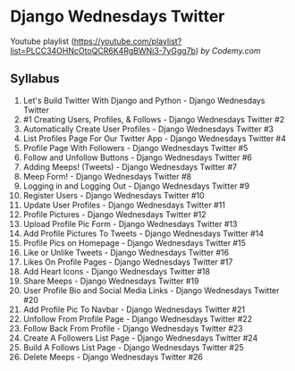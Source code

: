 # Django Wednesdays Twitter

Youtube playlist (<https://youtube.com/playlist?list=PLCC34OHNcOtoQCR6K4RgBWNi3-7yGgg7b>) _by Codemy.com_

## Syllabus

1. Let's Build Twitter With Django and Python - Django Wednesdays Twitter
2. #1 Creating Users, Profiles, & Follows - Django Wednesdays Twitter #2
3. Automatically Create User Profiles - Django Wednesdays Twitter #3
4. List Profiles Page For Our Twitter App - Django Wednesdays Twitter #4
5. Profile Page With Followers - Django Wednesdays Twitter #5
6. Follow and Unfollow Buttons - Django Wednesdays Twitter #6
7. Adding Meeps! (Tweets) - Django Wednesdays Twitter #7
8. Meep Form! - Django Wednesdays Twitter #8
9. Logging in and Logging Out - Django Wednesdays Twitter #9
10. Register Users - Django Wednesdays Twitter #10
11. Update User Profiles - Django Wednesdays Twitter #11
12. Profile Pictures - Django Wednesdays Twitter #12
13. Upload Profile Pic Form - Django Wednesdays Twitter #13
14. Add Profile Pictures To Tweets - Django Wednesdays Twitter #14
15. Profile Pics on Homepage - Django Wednesdays Twitter #15
16. Like or Unlike Tweets - Django Wednesdays Twitter #16
17. Likes On Profile Pages - Django Wednesdays Twitter #17
18. Add Heart Icons - Django Wednesdays Twitter #18
19. Share Meeps - Django Wednesdays Twitter #19
20. User Profile Bio and Social Media Links - Django Wednesdays Twitter #20
21. Add Profile Pic To Navbar - Django Wednesdays Twitter #21
22. Unfollow From Profile Page - Django Wednesdays Twitter #22
23. Follow Back From Profile - Django Wednesdays Twitter #23
24. Create A Followers List Page - Django Wednesdays Twitter #24
25. Build A Follows List Page - Django Wednesdays Twitter #25
26. Delete Meeps - Django Wednesdays Twitter #26
